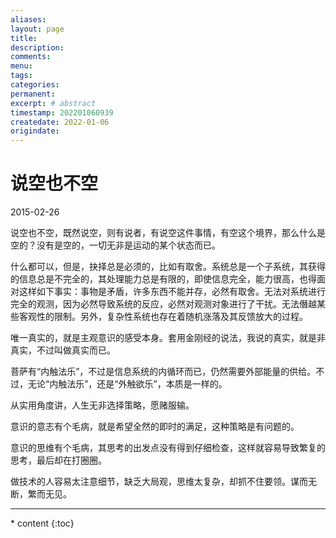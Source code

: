 ```yaml
---
aliases:
layout: page
title:
description:
comments:
menu:
tags: 
categories:
permanent: 
excerpt: # abstract
timestamp: 202201060939
createdate: 2022-01-06
origindate: 
---
```

# 说空也不空

2015-02-26  

 说空也不空，既然说空，则有说者，有说空这件事情，有空这个境界，那么什么是空的？没有是空的，一切无非是运动的某个状态而已。

什么都可以，但是，抉择总是必须的，比如有取舍。系统总是一个子系统，其获得的信息总是不完全的，其处理能力总是有限的，即使信息完全，能力很高，也得面对这样如下事实：事物是矛盾，许多东西不能并存，必然有取舍。无法对系统进行完全的观测，因为必然导致系统的反应，必然对观测对象进行了干扰。无法僭越某些客观性的限制。另外，复杂性系统也存在着随机涨落及其反馈放大的过程。

唯一真实的，就是主观意识的感受本身。套用金刚经的说法，我说的真实，就是非真实，不过叫做真实而已。

菩萨有“内触法乐”，不过是信息系统的内循环而已，仍然需要外部能量的供给。不过，无论“内触法乐”，还是“外触欲乐”，本质是一样的。

从实用角度讲，人生无非选择策略，愿赌服输。

意识的意志有个毛病，就是希望全然的即时的满足，这种策略是有问题的。

意识的思维有个毛病，其思考的出发点没有得到仔细检查，这样就容易导致繁复的思考，最后却在打圈圈。  

做技术的人容易太注意细节，缺乏大局观，思维太复杂，却抓不住要领。谋而无断，繁而无见。



---
<nav class="toc-fixed" markdown="1">
  * content
  {:toc}
</nav>


